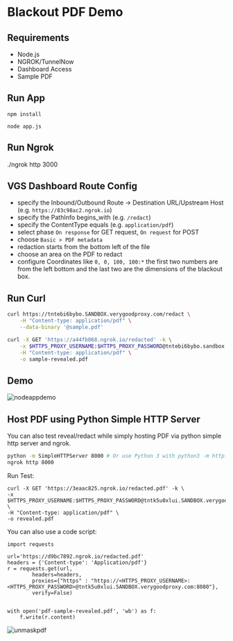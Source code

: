 # Blackout PDF Demo

## Requirements
* Node.js
* NGROK/TunnelNow
* Dashboard Access
* Sample PDF


## Run App
```
npm install
```
```
node app.js
```

## Run Ngrok

./ngrok http 3000

## VGS Dashboard Route Config

- specify the Inbound/Outbound Route -> Destination URL/Upstream Host (e.g. `https://83c98ac2.ngrok.io`)
- specify the PathInfo begins_with (e.g. `/redact`)
- specify the ContentType equals (e.g. `application/pdf`)
- select phase `On response` for GET request, `On request` for POST
- choose `Basic > PDF metadata`
- redaction starts from the bottom left of the file
- choose an area on the PDF to redact
- configure Coordinates like `0, 0, 100, 100:*` the first two numbers are from the left bottom and the last two are the dimensions of the blackout box.

## Run Curl 
```bash
curl https://tntebi6bybo.SANDBOX.verygoodproxy.com/redact \
    -H "Content-type: application/pdf" \
    --data-binary '@sample.pdf'
```
```bash
curl -X GET 'https://a44fb068.ngrok.io/redacted' -k \
    -x $HTTPS_PROXY_USERNAME:$HTTPS_PROXY_PASSWORD@tntebi6bybo.sandbox.verygoodproxy.com:8080 \
    -H "Content-type: application/pdf" \
    -o sample-revealed.pdf
```

## Demo 

 ![nodeappdemo](node-app-demo.gif "node demo")


## Host PDF using Python Simple HTTP Server

You can also test reveal/redact while simply hosting PDF via python simple http server and ngrok.

```bash
python -m SimpleHTTPServer 8000 # Or use Python 3 with python3 -m http.server 8000
ngrok http 8000
```
Run Test:
```
curl -X GET 'https://3eaac825.ngrok.io/redacted.pdf' -k \
-x $HTTPS_PROXY_USERNAME:$HTTPS_PROXY_PASSWORD@tntk5u0xlui.SANDBOX.verygoodproxy.com:8080 \
-H "Content-type: application/pdf" \
-o revealed.pdf
```
You can also use a code script:
```
import requests

url='https://d9bc7892.ngrok.io/redacted.pdf'
headers = {'Content-type': 'Application/pdf'}
r = requests.get(url,
        headers=headers,
        proxies={"https" : "https://<HTTPS_PROXY_USERNAME>:<HTTPS_PROXY_PASSWORD>@tntk5u0xlui.SANDBOX.verygoodproxy.com:8080"},
        verify=False)


with open('pdf-sample-revealed.pdf', 'wb') as f:
    f.write(r.content)
```

 ![unmaskpdf](unmask-pdf.gif "unmask pdf")



